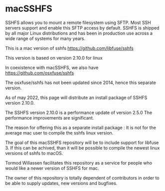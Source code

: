 # macSSHFS

SSHFS allows you to mount a remote filesystem using SFTP. Most SSH servers support and enable this SFTP access by default.
SSHFS is shipped by all major Linux distributions and has been in production use across a wide range of systems for many years.

This is a mac version of sshfs
https://github.com/libfuse/sshfs

This version is based on version 2.10.0 for linux

In coexistence with macSSHFS, we also have 
https://github.com/osxfuse/sshfs

The osxfuse/sshfs has not been updated since 2014, hence this separate version.


As of may 2022, this page will distribute an install package of
SSHFS version 2.10.0.

The SSHFS version 2.10.0 is a performance update of version 2.5.0
The performance improvements are significant.

The reason for offering this as a separate install package : It is not for the average mac user to compile the sshfs linux version.

The goal of this macSSHFS repository will be to include support for libfuse 3.
If this can be achived, than it will be possible to compile the newest linux versions of sshfs to macOS.

Tormod Willassen facilitates this repository as a service for people who would like a newer version of SSHFS for mac.

The owner of this repository is totally dependent of contributors in order to be able to supply updates, new versions
and bugfixes. 




